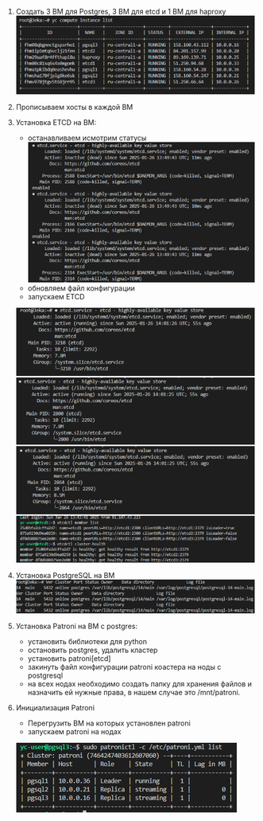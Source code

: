 1. Создать 3 ВМ для Postgres, 3 ВМ для etcd и 1 ВМ для haproxy
    ![alt text](image.png)

2. Прописываем хосты в каждой ВМ

3. Установка ETCD на ВМ:
    - останавливаем исмотрим статусы
    ![alt text](image-1.png)
    - обновляем файл конфигурации
    - запускаем ETCD

    ![alt text](image-2.png)
    ![alt text](image-3.png)
    ![alt text](image-4.png)
    ![alt text](image-5.png)

4. Установка PostgreSQL на ВМ
    ![alt text](image-6.png)

5. Установка Patroni на ВМ с postgres:
    - установить библиотеки для python
    - остановить postgres, удалить кластер
    - установить patroni[etcd]
    - закинуть файл конфигурации patroni коастера на ноды с postgresql
    - на всех нодах необходимо создать папку для хранения файлов и назначить ей нужные права, в нашем случае это /mnt/patroni.

6. Инициализация Patroni
    - Перегрузить ВМ на которых установлен patroni
    - запускаем patroni на нодах
    
    ![alt text](image-7.png)


